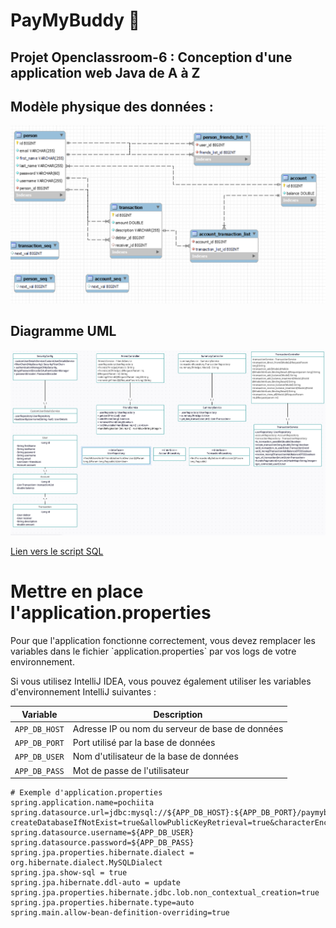 # PayMyBuddy 🤝️

## Projet Openclassroom-6 : Conception d'une application web Java de A à Z

<h2>Modèle physique des données :</h2>
<img src="https://raw.githubusercontent.com/Pochiita/PayMyBuddy/dev/img/db.png">

<h2>Diagramme UML</h2>
<img src="https://raw.githubusercontent.com/Pochiita/PayMyBuddy/dev/img/uml.png">

[Lien vers le script SQL](./img/dump.sql "Telecharger le script SQL")

<h1>Mettre en place l'application.properties</h1>
Pour que l'application fonctionne correctement, vous devez remplacer les variables dans le fichier `application.properties` par vos logs de votre environnement.

Si vous utilisez IntelliJ IDEA, vous pouvez également utiliser les variables d'environnement IntelliJ suivantes :

| Variable      | Description                            |
|---------------| ---                                    |
| `APP_DB_HOST` | Adresse IP ou nom du serveur de base de données |
| `APP_DB_PORT` | Port utilisé par la base de données         |
| `APP_DB_USER` | Nom d'utilisateur de la base de données      |
| `APP_DB_PASS` | Mot de passe de l'utilisateur              |

```properties
# Exemple d'application.properties
spring.application.name=pochiita
spring.datasource.url=jdbc:mysql://${APP_DB_HOST}:${APP_DB_PORT}/paymybuddy?createDatabaseIfNotExist=true&allowPublicKeyRetrieval=true&characterEncoding=utf8&useSSL=false&useJDBCCompliantTimezoneShift=true&useLegacyDatetimeCode=false&serverTimezone=UTC
spring.datasource.username=${APP_DB_USER}
spring.datasource.password=${APP_DB_PASS}
spring.jpa.properties.hibernate.dialect =  org.hibernate.dialect.MySQLDialect
spring.jpa.show-sql = true
spring.jpa.hibernate.ddl-auto = update
spring.jpa.properties.hibernate.jdbc.lob.non_contextual_creation=true
spring.jpa.properties.hibernate.type=auto
spring.main.allow-bean-definition-overriding=true
```